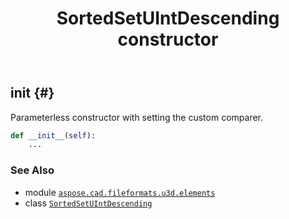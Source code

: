 ﻿---
title: SortedSetUIntDescending constructor
second_title: Aspose.CAD for Python via .NET API References
description: 
type: docs
weight: 10
url: /python-net/aspose.cad.fileformats.u3d.elements/sortedsetuintdescending/__init__/
is_root: false
---

## __init__ {#}

Parameterless constructor with setting the custom comparer.



```python
def __init__(self):
    ...
```





### See Also
* module [`aspose.cad.fileformats.u3d.elements`](../../)
* class [`SortedSetUIntDescending`](/cad/python-net/aspose.cad.fileformats.u3d.elements/sortedsetuintdescending)
